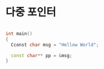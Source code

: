 # 다중 포인터

```C++

int main()
{
  Cconst char msg = "Hellow World";

  const char** pp = &msg;
}
```
